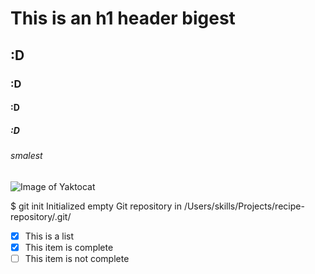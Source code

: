 # This is an h1 header bigest
## :D
### :D
#### :D
##### :D
###### smalest

![Image of Yaktocat](https://octodex.github.com/images/yaktocat.png)

$ git init
Initialized empty Git repository in /Users/skills/Projects/recipe-repository/.git/

- [x] This is a list
- [x] This item is complete
- [ ] This item is not complete
